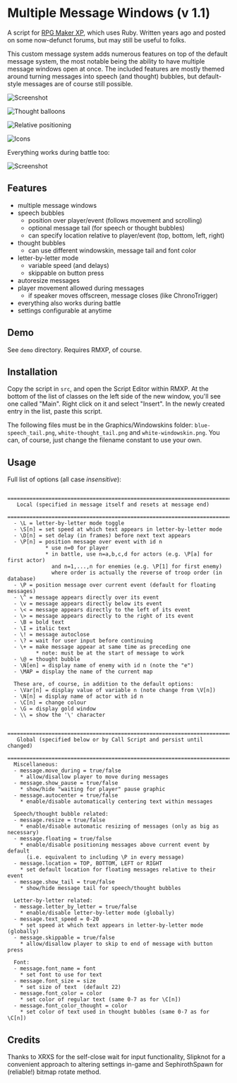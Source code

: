 Multiple Message Windows (v 1.1)
===

A script for [RPG Maker XP](http://en.wikipedia.org/wiki/RPG_Maker_XP), which uses Ruby. Written years ago and posted on some now-defunct forums, but may still be useful to folks.

This custom message system adds numerous features on top of the default message system, the most notable being the ability to have multiple message windows open at once. The included features are mostly themed around turning messages into speech (and thought) bubbles, but default-style messages are of course still possible.

![Screenshot](http://s88387243.onlinehome.us/rmxp/multiple_message_windows/hands_off.png)

![Thought balloons](http://s88387243.onlinehome.us/rmxp/multiple_message_windows/thought_balloon.png)

![Relative positioning](http://s88387243.onlinehome.us/rmxp/multiple_message_windows/balloon_locations.png)

![Icons](http://s88387243.onlinehome.us/rmxp/multiple_message_windows/icons.png)

Everything works during battle too:

![Screenshot](http://s88387243.onlinehome.us/rmxp/multiple_message_windows/smacktalk.png)


Features
---

* multiple message windows
* speech bubbles
   * position over player/event (follows movement and scrolling)
   * optional message tail (for speech or thought bubbles)
   * can specify location relative to player/event (top, bottom, left, right)
* thought bubbles
   * can use different windowskin, message tail and font color
* letter-by-letter mode
   * variable speed (and delays)
   * skippable on button press
* autoresize messages
* player movement allowed during messages
   * if speaker moves offscreen, message closes (like ChronoTrigger)
* everything also works during battle
* settings configurable at anytime

Demo
---

See `demo` directory. Requires RMXP, of course.

Installation
---
Copy the script in `src`, and open the Script Editor within RMXP. At the bottom of the list of classes on the left side of the new window, you'll see one called "Main". Right click on it and select "Insert". In the newly created entry in the list, paste this script.

The following files must be in the Graphics/Windowskins folder: `blue-speech_tail.png`, `white-thought_tail.png` and `white-windowskin.png`. You can, of course, just change the filename constant to use your own.

Usage
---

Full list of options (all case *insensitive*):
  
```
  =============================================================================
   Local (specified in message itself and resets at message end)
  =============================================================================
  - \L = letter-by-letter mode toggle
  - \S[n] = set speed at which text appears in letter-by-letter mode
  - \D[n] = set delay (in frames) before next text appears
  - \P[n] = position message over event with id n
            * use n=0 for player
            * in battle, use n=a,b,c,d for actors (e.g. \P[a] for first actor)
              and n=1,...,n for enemies (e.g. \P[1] for first enemy)
              where order is actually the reverse of troop order (in database)
  - \P = position message over current event (default for floating messages)
  - \^ = message appears directly over its event
  - \v = message appears directly below its event
  - \< = message appears directly to the left of its event
  - \> = message appears directly to the right of its event
  - \B = bold text
  - \I = italic text
  - \! = message autoclose
  - \? = wait for user input before continuing
  - \+ = make message appear at same time as preceding one
         * note: must be at the start of message to work
  - \@ = thought bubble
  - \N[en] = display name of enemy with id n (note the "e")
  - \MAP = display the name of the current map

  These are, of course, in addition to the default options:
  - \Var[n] = display value of variable n (note change from \V[n])
  - \N[n] = display name of actor with id n
  - \C[n] = change colour
  - \G = display gold window
  - \\ = show the '\' character
  
  =============================================================================
   Global (specified below or by Call Script and persist until changed)
  =============================================================================
  Miscellaneous:
  - message.move_during = true/false
    * allow/disallow player to move during messages
  - message.show_pause = true/false
    * show/hide "waiting for player" pause graphic
  - message.autocenter = true/false
    * enable/disable automatically centering text within messages
  
  Speech/thought bubble related:
  - message.resize = true/false
    * enable/disable automatic resizing of messages (only as big as necessary)
  - message.floating = true/false
    * enable/disable positioning messages above current event by default
      (i.e. equivalent to including \P in every message)
  - message.location = TOP, BOTTOM, LEFT or RIGHT
    * set default location for floating messages relative to their event
  - message.show_tail = true/false
    * show/hide message tail for speech/thought bubbles

  Letter-by-letter related:
  - message.letter_by_letter = true/false
    * enable/disable letter-by-letter mode (globally)
  - message.text_speed = 0-20
    * set speed at which text appears in letter-by-letter mode (globally)
  - message.skippable = true/false
    * allow/disallow player to skip to end of message with button press

  Font:
  - message.font_name = font
    * set font to use for text
  - message.font_size = size
    * set size of text  (default 22)
  - message.font_color = color
    * set color of regular text (same 0-7 as for \C[n])
  - message.font_color_thought = color
    * set color of text used in thought bubbles (same 0-7 as for \C[n])

```  

Credits
---

Thanks to XRXS for the self-close wait for input functionality, Slipknot for a convenient approach to altering settings in-game and SephirothSpawn for (reliable!) bitmap rotate method.
